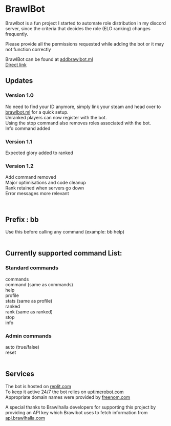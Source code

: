 # BrawlBot

Brawlbot is a fun project I started to automate role distribution in my discord server, since the criteria that decides the role (ELO ranking) changes frequently.

Please provide all the permissions requested while adding the bot or it may not function correctly  

BrawlBot can be found at [addbrawlbot.ml](http://addbrawlbot.ml)  
[Direct link](https://discord.com/api/oauth2/authorize?client_id=836287558970900540&permissions=268487744&scope=bot)  

## Updates  
### Version 1.0  
No need to find your ID anymore, simply link your steam and head over to [brawlbot.ml](http://brawlbot.ml) for a quick setup.  
Unranked players can now register with the bot.  
Using the stop command also removes roles associated with the bot.  
Info command added  

### Version 1.1
Expected glory added to ranked
 
### Version 1.2
Add command removed   
Major optimisations and code cleanup  
Rank retained when servers go down  
Error messages more relevant

&nbsp;
## Prefix : bb   
Use this before calling any command (example: bb help)  
&nbsp;
&nbsp;
## Currently supported command List:  
### Standard commands  
commands  
command (same as commands)   
help  
profile  
stats (same as profile)  
ranked   
rank (same as ranked)  
stop   
info  
  
### Admin commands
auto  (true/false)  
reset   
&nbsp;
&nbsp;


## Services  
The bot is hosted on [replit.com](https://replit.com/@PaulKallumkal/BrawlBot)  
To keep it active 24/7 the bot relies on [uptimerobot.com](https://uptimerobot.com/)  
Appropriate domain names were provided by [freenom.com](https://www.freenom.com/)  

A special thanks to Brawlhalla developers for supporting this project by providing an API key which Brawlbot uses to fetch information from [api.brawlhalla.com](https://api.brawlhalla.com)
